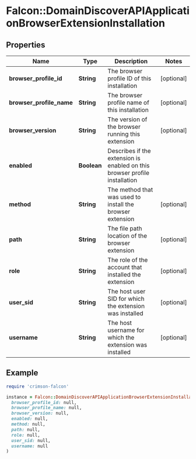 # Falcon::DomainDiscoverAPIApplicationBrowserExtensionInstallation

## Properties

| Name | Type | Description | Notes |
| ---- | ---- | ----------- | ----- |
| **browser_profile_id** | **String** | The browser profile ID of this installation | [optional] |
| **browser_profile_name** | **String** | The browser profile name of this installation | [optional] |
| **browser_version** | **String** | The version of the browser running this extension | [optional] |
| **enabled** | **Boolean** | Describes if the extension is enabled on this browser profile installation |  |
| **method** | **String** | The method that was used to install the browser extension | [optional] |
| **path** | **String** | The file path location of the browser extension | [optional] |
| **role** | **String** | The role of the account that installed the extension | [optional] |
| **user_sid** | **String** | The host user SID for which the extension was installed | [optional] |
| **username** | **String** | The host username for which the extension was installed | [optional] |

## Example

```ruby
require 'crimson-falcon'

instance = Falcon::DomainDiscoverAPIApplicationBrowserExtensionInstallation.new(
  browser_profile_id: null,
  browser_profile_name: null,
  browser_version: null,
  enabled: null,
  method: null,
  path: null,
  role: null,
  user_sid: null,
  username: null
)
```

